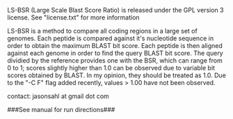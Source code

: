 LS-BSR (Large Scale Blast Score Ratio) is released under the GPL version 3 license.  See "license.txt" for more information

LS-BSR is a method to compare all coding regions in a large set of genomes.
Each peptide is compared against it's nucleotide sequence in order to obtain
the maximum BLAST bit score.  Each peptide is then aligned against each genome
in order to find the query BLAST bit score.  The query dividied by the reference
provides one with the BSR, which can range from 0 to 1; scores slightly higher
than 1.0 can be observed due to variable bit scores obtained by BLAST.  In my opinion,
they should be treated as 1.0.  Due to the "-C F" flag added recently, values > 1.00
have not been observed.

contact: jasonsahl at gmail dot com

###See manual for run directions###

  

